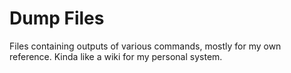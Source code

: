 # Dump Files
Files containing outputs of various commands, mostly for my own reference. Kinda like a wiki for my personal system.
